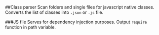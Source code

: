##Class parser
Scan folders and single files for javascript native classes. Converts the list of classes into `.json` or `.js` file.

###JS file
Serves for dependency injection purposes. Output `require` function in path variable. 